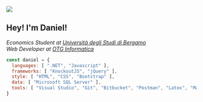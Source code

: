 ![](https://komarev.com/ghpvc/?username=your-github-username)

<h2> Hey! I'm Daniel! </h2>
<p><em>Economics Student at <a href="http://www.unibg.it">Università degli Studi di Bergamo</a></br>Web Developer at <a href="https://www.otg.it">OTG Informatica</a></em></p>

```javascript
const daniel = {
  languages: [ ".NET", "Javascript" ],
  frameworks: [ "KnockoutJS", "jQuery" ],
  style: [ "HTML", "CSS", "Bootstrap" ],
  data: [ "Microsoft SQL Server" ],
  tools: [ "Visual Studio", "Git", "Bitbucket", "Postman", "Latex", "Markdown" ]
}
```
